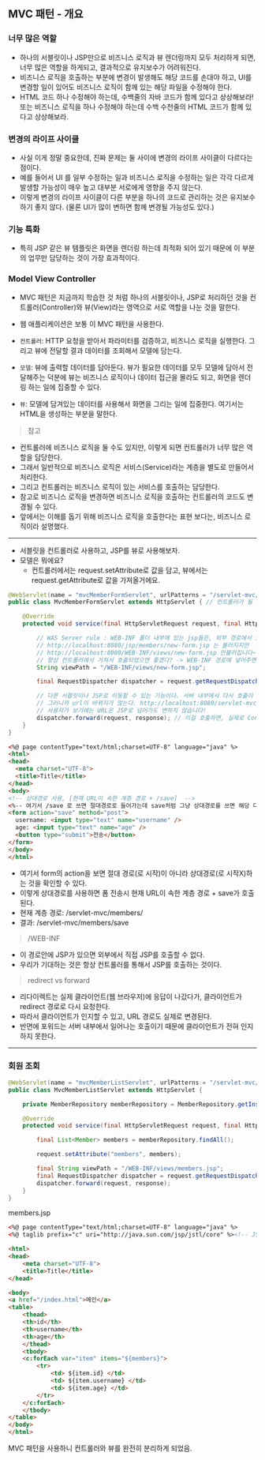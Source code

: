 ## MVC 패턴 - 개요

### 너무 많은 역할
- 하나의 서블릿이나 JSP만으로 비즈니스 로직과 뷰 렌더링까지 모두 처리하게 되면, 너무 많은 역할을 하게되고, 결과적으로 유지보수가 어려워진다. 
- 비즈니스 로직을 호출하는 부분에 변경이 발생해도 해당 코드를 손대야 하고, UI를 변경할 일이 있어도 비즈니스 로직이 함께 있는 해당 파일을 수정해야 한다. 
- HTML 코드 하나 수정해야 하는데, 수백줄의 자바 코드가 함께 있다고 상상해보라! 또는 비즈니스 로직을 하나 수정해야 하는데 수백 수천줄의 HTML 코드가 함께 있다고 상상해보라.


### 변경의 라이프 사이클
- 사실 이게 정말 중요한데, 진짜 문제는 둘 사이에 변경의 라이프 사이클이 다르다는 점이다. 
- 예를 들어서 UI 를 일부 수정하는 일과 비즈니스 로직을 수정하는 일은 각각 다르게 발생할 가능성이 매우 높고 대부분 서로에게 영향을 주지 않는다.
- 이렇게 변경의 라이프 사이클이 다른 부분을 하나의 코드로 관리하는 것은 유지보수하기 좋지 않다. (물론 UI가 많이 변하면 함께 변경될 가능성도 있다.)

### 기능 특화
- 특히 JSP 같은 뷰 템플릿은 화면을 렌더링 하는데 최적화 되어 있기 때문에 이 부분의 업무만 담당하는 것이 가장 효과적이다.

### Model View Controller
- MVC 패턴은 지금까지 학습한 것 처럼 하나의 서블릿이나, JSP로 처리하던 것을 컨트롤러(Controller)와 뷰(View)라는 영역으로 서로 역할을 나눈 것을 말한다. 
- 웹 애플리케이션은 보통 이 MVC 패턴을 사용한다.

- `컨트롤러`: HTTP 요청을 받아서 파라미터를 검증하고, 비즈니스 로직을 실행한다. 그리고 뷰에 전달할 결과 데이터를 조회해서 모델에 담는다.
- `모델`: 뷰에 출력할 데이터를 담아둔다. 뷰가 필요한 데이터를 모두 모델에 담아서 전달해주는 덕분에 뷰는 비즈니스 로직이나 데이터 접근을 몰라도 되고, 화면을 렌더링 하는 일에 집중할 수 있다.
- `뷰`: 모델에 담겨있는 데이터를 사용해서 화면을 그리는 일에 집중한다. 여기서는 HTML을 생성하는 부분을 말한다.

> 참고
- 컨트롤러에 비즈니스 로직을 둘 수도 있지만, 이렇게 되면 컨트롤러가 너무 많은 역할을 담당한다. 
- 그래서 일반적으로 비즈니스 로직은 서비스(Service)라는 계층을 별도로 만들어서 처리한다. 
- 그리고 컨트롤러는 비즈니스 로직이 있는 서비스를 호출하는 담당한다. 
- 참고로 비즈니스 로직을 변경하면 비즈니스 로직을 호출하는 컨트롤러의 코드도 변경될 수 있다. 
- 앞에서는 이해를 돕기 위해 비즈니스 로직을 호출한다는 표현 보다는, 비즈니스 로직이라 설명했다.


---

- 서블릿을 컨트롤러로 사용하고, JSP를 뷰로 사용해보자.
- 모델은 뭐에요?
    - 컨트롤러에서는 request.setAttribute로 값을 담고, 뷰에서는 request.getAttribute로 값을 가져올거에요.
    

```java
@WebServlet(name = "mvcMemberFormServlet", urlPatterns = "/servlet-mvc/members/new-form")
public class MvcMemberFormServlet extends HttpServlet { // 컨트롤러가 될 것이다.

    @Override
    protected void service(final HttpServletRequest request, final HttpServletResponse response) throws ServletException, IOException {

        // WAS Server rule : WEB-INF 폴더 내부에 있는 jsp들은, 외부 경로에서 호출해도 불러지지 않습니다!!!!!
        // http://localhost:8080/jsp/members/new-form.jsp 는 불러지지만
        // http://localhost:8080/WEB-INF/views/new-form.jsp 안불러집니다~
        // 항상 컨트롤러에서 거쳐서 호출되었으면 좋겠다? -> WEB-INF 경로에 넣어주면 됩니다.
        String viewPath = "/WEB-INF/views/new-form.jsp";

        final RequestDispatcher dispatcher = request.getRequestDispatcher(viewPath);// 컨트롤러에서 뷰로 이동할 때 씀

        // 다른 서블릿이나 JSP로 이동할 수 있는 기능이다. 서버 내부에서 다시 호출이 발생한다.
        // 그러니까 url이 바뀌지가 않는다. http://localhost:8080/servlet-mvc/members/new-form 요기에 들어가면 그냥 JSP 파일이 떠져있는 이유가 내부에서 호출했기 때문임
        // 사용자가 보기에는 URL은 JSP로 넘어가도 변하지 않습니다!
        dispatcher.forward(request, response); // 이걸 호출하면, 실제로 Controller -> view로 이동하게 됨 (서버 내부에서 서버끼리 호출하는 형태임)
    }
}
```
```html
<%@ page contentType="text/html;charset=UTF-8" language="java" %>
<html>
<head>
  <meta charset="UTF-8">
  <title>Title</title>
</head>
<body>
<!-- 상대경로 사용, [현재 URL이 속한 계층 경로 + /save]  -->
<%-- 여기서 /save 로 쓰면 절대경로로 들어가는데 save처럼 그냥 상대경로를 쓰면 해당 디렉토리에서 save로 들어간다. --%>
<form action="save" method="post">
  username: <input type="text" name="username" />
  age: <input type="text" name="age" />
  <button type="submit">전송</button>
</form>
</body>
</html>
```

- 여기서 form의 action을 보면 절대 경로(로 시작)이 아니라 상대경로(로 시작X)하는 것을 확인할 수 있다.
- 이렇게 상대경로를 사용하면 폼 전송시 현재 URL이 속한 계층 경로 + save가 호출된다.
- 현재 계층 경로: /servlet-mvc/members/
- 결과: /servlet-mvc/members/save


> /WEB-INF
- 이 경로안에 JSP가 있으면 외부에서 직접 JSP를 호출할 수 없다. 
- 우리가 기대하는 것은 항상 컨트롤러를 통해서 JSP를 호출하는 것이다.

> redirect vs forward
- 리다이렉트는 실제 클라이언트(웹 브라우저)에 응답이 나갔다가, 클라이언트가 redirect 경로로 다시 요청한다.
- 따라서 클라이언트가 인지할 수 있고, URL 경로도 실제로 변경된다. 
- 반면에 포워드는 서버 내부에서 일어나는 호출이기 때문에 클라이언트가 전혀 인지하지 못한다.

---

### 회원 조회
```java
@WebServlet(name = "mvcMemberListServlet", urlPatterns = "/servlet-mvc/members")
public class MvcMemberListServlet extends HttpServlet {

    private MemberRepository memberRepository = MemberRepository.getInstance();

    @Override
    protected void service(final HttpServletRequest request, final HttpServletResponse response) throws ServletException, IOException {

        final List<Member> members = memberRepository.findAll();

        request.setAttribute("members", members);

        final String viewPath = "/WEB-INF/views/members.jsp";
        final RequestDispatcher dispatcher = request.getRequestDispatcher(viewPath);
        dispatcher.forward(request, response);
    }
}
```

members.jsp
```html
<%@ page contentType="text/html;charset=UTF-8" language="java" %>
<%@ taglib prefix="c" uri="http://java.sun.com/jsp/jstl/core" %><!-- JSTL 사용하기!! -->

<html>
<head>
    <meta charset="UTF-8">
    <title>Title</title>
</head>

<body>
<a href="/index.html">메인</a>
<table>
    <thead>
    <th>id</th>
    <th>username</th>
    <th>age</th>
    </thead>
    <tbody>
    <c:forEach var="item" items="${members}">
        <tr>
            <td> ${item.id} </td>
            <td> ${item.username} </td>
            <td> ${item.age} </td>
        </tr>
    </c:forEach>
    </tbody>
</table>
</body>
</html>
```

MVC 패턴을 사용하니 컨트롤러와 뷰를 완전히 분리하게 되었음.
